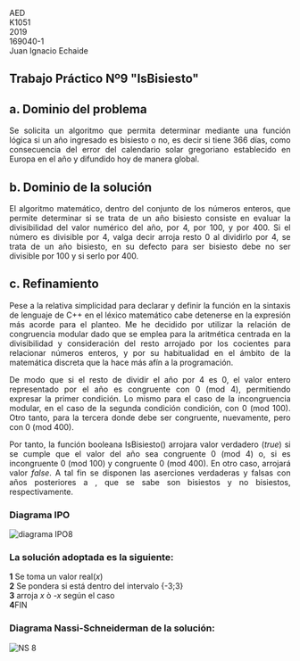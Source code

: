 
AED <br>
K1051 <br>
2019 <br>
169040-1 <br>
Juan Ignacio Echaide	

## Trabajo Práctico Nº9 "IsBisiesto"

## <strong>a</strong>. Dominio del problema

<P ALIGN="justify">Se solicita un algoritmo que permita determinar mediante una función lógica si un año ingresado es bisiesto o no, es decir si tiene 366 días, como consecuencia del error del calendario solar gregoriano establecido en Europa en el año y difundido hoy de manera global.


## <strong>b</strong>. Dominio de la solución

<P ALIGN="justify">El algoritmo matemático, dentro del conjunto de los números enteros, que permite determinar si se trata de un año bisiesto consiste en evaluar la divisibilidad del valor numérico del año, por 4, por 100, y por 400. Si el número es divisible por 4, valga decir arroja resto 0 al dividirlo por 4, se trata de un año bisiesto, en su defecto para ser bisiesto debe no ser divisible por 100 y si serlo por 400.

## <strong>c</strong>. Refinamiento

<P ALIGN="justify">Pese a la relativa simplicidad para declarar y definir la función en la sintaxis de lenguaje de C++ en el léxico matemático cabe detenerse en la expresión más acorde para el planteo. Me he decidido por utilizar la relación de congruencia modular dado que se emplea para la aritmética centrada en la divisibilidad y consideración del resto arrojado por los cocientes para relacionar números enteros, y por su habitualidad en el ámbito de la matemática discreta que la hace más afín a la programación.

<P ALIGN="justify">De modo que si el resto de dividir el año por 4 es 0, el valor entero representado por el año es congruente con 0 (mod 4), permitiendo expresar la primer condición. Lo mismo para el caso de la incongruencia modular, en el caso de la segunda condición condición, con 0 (mod 100). Otro tanto, para la tercera donde debe ser congruente, nuevamente, pero con 0 (mod 400).    

<P ALIGN="justify">Por tanto, la función booleana IsBisiesto() arrojara valor verdadero (<i>true</i>) si se cumple que el valor del año sea congruente 0 (mod 4) o, si es incongruente 0 (mod 100) y congruente 0 (mod 400). En otro caso, arrojará valor <i>false</i>. A tal fin se disponen las aserciones verdaderas y falsas con años posteriores a   , que se sabe son bisiestos y no bisiestos, respectivamente.

### Diagrama IPO
![diagrama IPO8](https://user-images.githubusercontent.com/43832189/59047881-22dfbb00-885b-11e9-8281-22abb4929842.jpg)


### La solución adoptada es la siguiente:

<strong>1</strong>  Se toma un valor real(<i>x</i>) </br>
<strong>2</strong>  Se pondera si está dentro del intervalo {-3;3} </br>
<strong>3</strong> arroja <i>x</i> ò <i>-x</i> según el caso</br>
<strong>4</strong>FIN


### Diagrama Nassi-Schneiderman de la solución:
![NS 8](https://user-images.githubusercontent.com/43832189/59049176-ce8a0a80-885d-11e9-8578-8935202a09cb.jpg)
           
